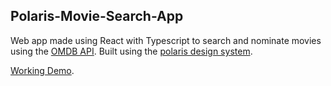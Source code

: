 <h2>Polaris-Movie-Search-App</h2>

Web app made using React with Typescript to search and nominate movies using the [OMDB API](http://www.omdbapi.com). Built using the [polaris design system](https://polaris.shopify.com).  

[Working Demo](https://polaris-movie-app.ue.r.appspot.com/).
